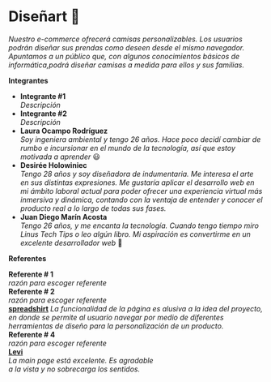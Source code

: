 # Diseñart :shirt:

_Nuestro e-commerce ofrecerá camisas personalizables. Los usuarios podrán diseñar sus prendas como deseen desde el mismo navegador. Apuntamos a un público que, con algunos conocimientos básicos de informática,podrá diseñar camisas a medida para ellos y sus familias._

**Integrantes**

- **Integrante #1**  
  _Descripción_
- **Integrante #2**  
  _Descripción_
- **Laura Ocampo Rodríguez**  
  _Soy ingeniera ambiental y tengo 26 años. Hace poco decidí cambiar de rumbo e incursionar en el mundo de la tecnología, así que estoy motivada a aprender_ :smiley:
- **Desirée Holowiniec**  
  _Tengo 28 años y soy diseñadora de indumentaria. Me interesa el arte en sus distintas expresiones. Me gustaría aplicar el desarrollo web en mi ámbito laboral actual para poder ofrecer una experiencia virtual más inmersiva y dinámica, contando con la ventaja de entender y conocer el producto real a lo largo de todas sus fases._ 
- **Juan Diego Marín Acosta**  
  _Tengo 26 años, y me encanta la tecnología. Cuando tengo tiempo miro Linus Tech Tips o leo algún libro. Mi aspiración es convertirme en un excelente desarrollador web_ :mechanical_arm:

**Referentes**

**Referente # 1**  
_razón para escoger referente_  
**Referente # 2**  
_razón para escoger referente_  
[**spreadshirt**](https://www.spreadshirt.es/)
_La funcionalidad de la página es alusiva a la idea del proyecto, en donde se permite al usuario navegar por medio de diferentes herramientas de diseño para la personalización de un producto._  
**Referente # 4**  
_razón para escoger referente_  
[**Levi**](https://www.levi.com.co/)  
_La main page está excelente. Es agradable  
a la vista y no sobrecarga los sentidos._
